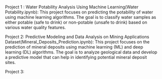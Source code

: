 Project 1 :
Water Potability Analysis Using Machine Learning(Water Potability.ipynb):
This project focuses on predicting the potability of water using machine learning algorithms. The goal is to classify water samples as either potable (safe to drink) or non-potable (unsafe to drink) based on various water quality features.


Project 2:
Predictive Modeling and Data Analysis on Mining Applications Dataset(Mineral_Deposits_Prediction.ipynb):
This project focuses on the prediction of mineral deposits using machine learning (ML) and deep learning (DL) algorithms. The goal is to analyze geological data and develop a predictive model that can help in identifying potential mineral deposit sites.

Project 3:

